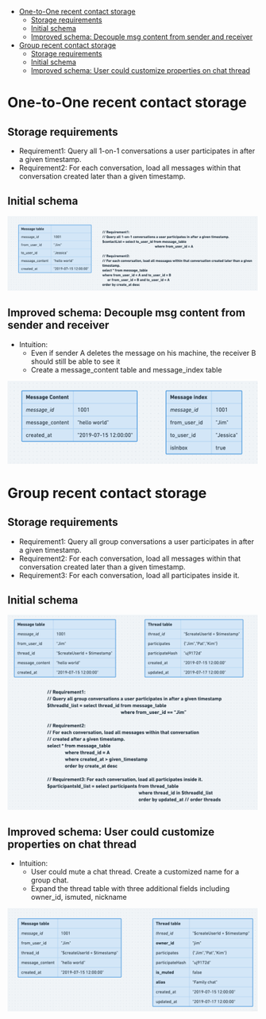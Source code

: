 - [One-to-One recent contact storage](#one-to-one-recent-contact-storage)
  - [Storage requirements](#storage-requirements)
  - [Initial schema](#initial-schema)
  - [Improved schema: Decouple msg content from sender and receiver](#improved-schema-decouple-msg-content-from-sender-and-receiver)
- [Group recent contact storage](#group-recent-contact-storage)
  - [Storage requirements](#storage-requirements-1)
  - [Initial schema](#initial-schema-1)
  - [Improved schema: User could customize properties on chat thread](#improved-schema-user-could-customize-properties-on-chat-thread)

# One-to-One recent contact storage
## Storage requirements
* Requirement1: Query all 1-on-1 conversations a user participates in after a given timestamp.
* Requirement2: For each conversation, load all messages within that conversation created later than a given timestamp.

## Initial schema

![](../.gitbook/assets/im_groupchat_recentContact_one_to_one.png)

## Improved schema: Decouple msg content from sender and receiver
* Intuition:
  * Even if sender A deletes the message on his machine, the receiver B should still be able to see it
  * Create a message\_content table and message\_index table

![](../.gitbook/assets/im_groupchat_recentContact_1to1_decouple.png)

# Group recent contact storage
## Storage requirements
* Requirement1: Query all group conversations a user participates in after a given timestamp.
* Requirement2: For each conversation, load all messages within that conversation created later than a given timestamp.
* Requirement3: For each conversation, load all participates inside it. 

## Initial schema

![](../.gitbook/assets/im_groupchat_recentContact_group.png)

## Improved schema: User could customize properties on chat thread

* Intuition:
  * User could mute a chat thread. Create a customized name for a group chat.
  * Expand the thread table with three additional fields including owner\_id, ismuted, nickname

![](../.gitbook/assets/im_groupchat_recentContact_group_customize.png)

